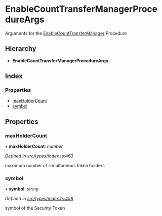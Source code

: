 # EnableCountTransferManagerProcedureArgs

Arguments for the [EnableCountTransferManager]() Procedure

## Hierarchy

* **EnableCountTransferManagerProcedureArgs**

## Index

### Properties

* [maxHolderCount]()
* [symbol]()

## Properties

### maxHolderCount

• **maxHolderCount**: _number_

_Defined in_ [_src/types/index.ts:463_](https://github.com/PolymathNetwork/polymath-sdk/blob/550676f/src/types/index.ts#L463)

maximum number of simultaneous token holders

### symbol

• **symbol**: _string_

_Defined in_ [_src/types/index.ts:459_](https://github.com/PolymathNetwork/polymath-sdk/blob/550676f/src/types/index.ts#L459)

symbol of the Security Token

